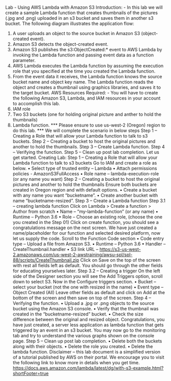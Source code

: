 Lab - Using AWS Lambda with Amazon S3
Introduction: - In this lab we will create a sample Lambda function that creates thumbnails of
the pictures (.jpg and .png) uploaded in an s3 bucket and saves them in another s3 bucket.
The following diagram illustrates the application flow:
1. A user uploads an object to the source bucket in Amazon S3 (object-created event).
2. Amazon S3 detects the object-created event.
3. Amazon S3 publishes the s3:ObjectCreated:* event to AWS Lambda by invoking the
Lambda function and passing event data as a function parameter.
4. AWS Lambda executes the Lambda function by assuming the execution role that you
specified at the time you created the Lambda function.
5. From the event data it receives, the Lambda function knows the source bucket name
and object key name. The Lambda function reads the object and creates a thumbnail
using graphics libraries, and saves it to the target bucket.
AWS Resources Required: - You will have to create the following Amazon S3, Lambda, and IAM
resources in your account to accomplish this lab.
1. IAM role
2. Two S3 buckets (one for holding original picture and anther to hold the thumbnails)
3. Lambda function.
*** Please ensure to use us-west-2 (Oregon) region to do this lab. ***
We will complete the scenario in below steps
Step 1 – Creating a Role that will allow your Lambda function to talk to s3 buckets.
Step 2 – Creating a bucket to host the original pictures and another to hold the thumbnails.
Step 3 – Create Lambda function.
Step 4 – Verifying the function.
Step 5 – Clean up post lab completion.
Let us get started.
Creating Lab:
Step 1 – Creating a Role that will allow your Lambda function to talk to s3 buckets
Go to IAM and create a role as below.
• Select type of trusted entity – Lambda
• Attach permissions policies - AmazonS3FullAccess
• Role name – lambda-execution-role (or any name you want)
Step 2 – Creating a bucket to host the original pictures and another to hold the thumbnails
Ensure both buckets are created in Oregon region and with default options.
• Create a bucket with any name you want “bucketname”.
• Create another bucket with name “bucketname-resized”.
Step 3 – Create a Lambda function
Step 3.1 – creating lambda function
Click on Lambda > Create a function > Author from scratch
• Name – “my-lambda-function” (or any name)
• Runtime – Python 3.6
• Role – Choose an existing role, (choose the one you created in the Step 01)
Click on create function, you should see a congratulations message on the next screen.
We have just created a name/placeholder for our function and selected desired
platform, now let us supply the code.
Scroll to the Function Code section
• Code entry type – Upload a file from Amazon S3.
• Runtime – Python 3.6
• Handler – CreateThumbnail.handler
• S3 link URL – https://s3-us-west-2.amazonaws.com/us-west-2-awstraining/awsu-spl/spl-88/scripts/CreateThumbnail.zip
Click on Save on the top of the screen with rest all fields left as default. You should go
through the other fields for educating yourselves later.
Step 3.2 – Creating a trigger
On the left side of the Designer section you will see the Add Triggers option, scroll down
to select S3.
Now in the Configure triggers section.
• Bucket – select your bucket (not the one with resized in the name)
• Event type – Object Created (All)
Leave other fields as default and click on Add at the bottom of the screen and then save
on top of the screen.
Step 4 – Verifying the function.
• Upload a .jpg or .png objects to the source bucket using the Amazon S3 console.
• Verify that the thumbnail was created in the “bucketname-resized” bucket.
• Check the size difference between the original and resized object.
Congratulations, you have just created, a server less application as lambda function that gets
triggered by an event in an s3 bucket.
You may now go to the monitoring tab and try to understand the various graphs shown on the
console page.
Step 5 – Clean up post lab completion.
• Delete both the buckets along with their objects.
• Delete the role you created.
• Delete the lambda function.
Disclaimer – this lab document is a simplified version of a tutorial published by AWS on their
portal. We encourage you to visit the following link to know more in details when you get time.
https://docs.aws.amazon.com/lambda/latest/dg/with-s3-example.html?shortFooter=true
